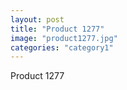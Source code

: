 ```yaml
---
layout: post
title: "Product 1277"
image: "product1277.jpg"
categories: "category1"
---
```

Product 1277
